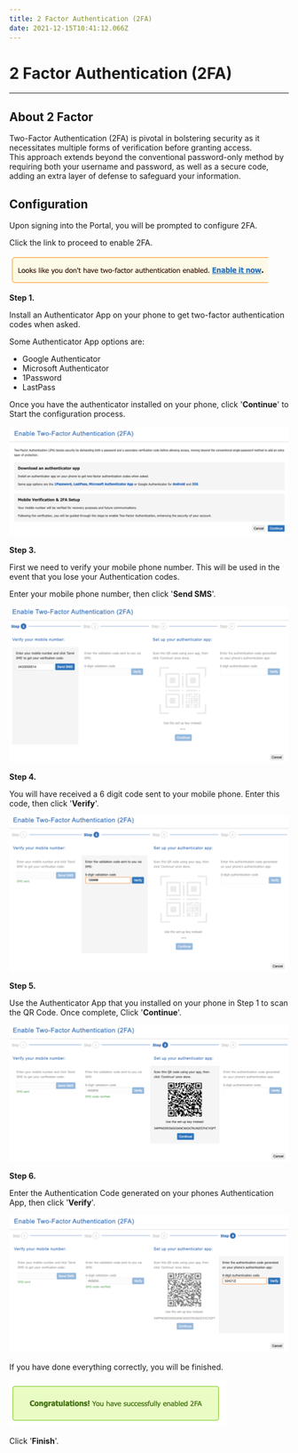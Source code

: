 ```yaml
---
title: 2 Factor Authentication (2FA)
date: 2021-12-15T10:41:12.066Z
---
```

# 2 Factor Authentication (2FA)

- - -

## About 2 Factor
Two-Factor Authentication (2FA) is pivotal in bolstering security as it necessitates multiple forms of verification before granting access. 
</br>
This approach extends beyond the conventional password-only method by requiring both your username and password, as well as a secure code, adding an extra layer of defense to safeguard your information.

## Configuration

Upon signing into the Portal, you will be prompted to configure 2FA.

Click the link to proceed to enable 2FA.

<img src="../../images/2FA_1.png" alt="account details" title="2FA Prompt"/>

**Step 1.**

Install an Authenticator App on your phone to get two-factor authentication codes when asked.

Some Authenticator App options are: 

- Google Authenticator
- Microsoft Authenticator
- 1Password
- LastPass

Once you have the authenticator installed on your phone, click '**Continue**' to Start the configuration process.

<img src="../../images/2FA_2.png" alt="account details" title="2FA Wizard"/>

**Step 3.**

First we need to verify your mobile phone number. This will be used in the event that you lose your Authentication codes.

Enter your mobile phone number, then click '**Send SMS**'.

<img src="../../images/2FA_3.png" alt="account details" title="2FA Wizard"/>

**Step 4.**

You will have received a 6 digit code sent to your mobile phone. 
Enter this code, then click '**Verify**'.

<img src="../../images/2FA_4.png" alt="account details" title="2FA Wizard"/>

**Step 5.**

Use the Authenticator App that you installed on your phone in Step 1 to scan the QR Code.
Once complete, Click '**Continue**'.

<img src="../../images/2FA_5.png" alt="account details" title="2FA Wizard"/>

**Step 6.**

Enter the Authentication Code generated on your phones Authentication App, then click '**Verify**'.

<img src="../../images/2FA_6.png" alt="account details" title="2FA Wizard"/>

If you have done everything correctly, you will be finished.

<img src="../../images/2FA_7.png" alt="account details" title="2FA Wizard"/>

Click '**Finish**'.


